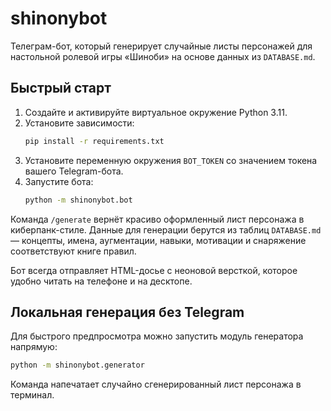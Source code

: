 # shinonybot

Телеграм-бот, который генерирует случайные листы персонажей для настольной ролевой игры «Шиноби» на основе данных из `DATABASE.md`.

## Быстрый старт

1. Создайте и активируйте виртуальное окружение Python 3.11.
2. Установите зависимости:
   ```bash
   pip install -r requirements.txt
   ```
3. Установите переменную окружения `BOT_TOKEN` со значением токена вашего Telegram-бота.
4. Запустите бота:
   ```bash
   python -m shinonybot.bot
   ```

Команда `/generate` вернёт красиво оформленный лист персонажа в киберпанк-стиле. Данные для генерации берутся из таблиц `DATABASE.md` — концепты, имена, аугментации, навыки, мотивации и снаряжение соответствуют книге правил.

Бот всегда отправляет HTML-досье с неоновой версткой, которое удобно читать на телефоне и на десктопе.

## Локальная генерация без Telegram

Для быстрого предпросмотра можно запустить модуль генератора напрямую:

```bash
python -m shinonybot.generator
```

Команда напечатает случайно сгенерированный лист персонажа в терминал.
